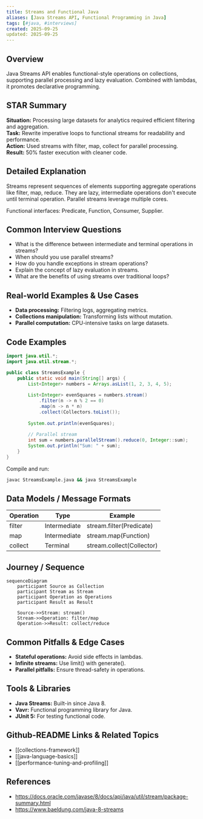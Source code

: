 ```yaml
---
title: Streams and Functional Java
aliases: [Java Streams API, Functional Programming in Java]
tags: [#java, #interviews]
created: 2025-09-25
updated: 2025-09-25
---
```


## Overview
Java Streams API enables functional-style operations on collections, supporting parallel processing and lazy evaluation. Combined with lambdas, it promotes declarative programming.

## STAR Summary
**Situation:** Processing large datasets for analytics required efficient filtering and aggregation.  
**Task:** Rewrite imperative loops to functional streams for readability and performance.  
**Action:** Used streams with filter, map, collect for parallel processing.  
**Result:** 50% faster execution with cleaner code.

## Detailed Explanation
Streams represent sequences of elements supporting aggregate operations like filter, map, reduce. They are lazy, intermediate operations don't execute until terminal operation. Parallel streams leverage multiple cores.

Functional interfaces: Predicate, Function, Consumer, Supplier.

## Common Interview Questions
- What is the difference between intermediate and terminal operations in streams?
- When should you use parallel streams?
- How do you handle exceptions in stream operations?
- Explain the concept of lazy evaluation in streams.
- What are the benefits of using streams over traditional loops?

## Real-world Examples & Use Cases
- **Data processing:** Filtering logs, aggregating metrics.
- **Collections manipulation:** Transforming lists without mutation.
- **Parallel computation:** CPU-intensive tasks on large datasets.

## Code Examples
```java
import java.util.*;
import java.util.stream.*;

public class StreamsExample {
    public static void main(String[] args) {
        List<Integer> numbers = Arrays.asList(1, 2, 3, 4, 5);
        
        List<Integer> evenSquares = numbers.stream()
            .filter(n -> n % 2 == 0)
            .map(n -> n * n)
            .collect(Collectors.toList());
        
        System.out.println(evenSquares);
        
        // Parallel stream
        int sum = numbers.parallelStream().reduce(0, Integer::sum);
        System.out.println("Sum: " + sum);
    }
}
```

Compile and run:
```bash
javac StreamsExample.java && java StreamsExample
```

## Data Models / Message Formats
| Operation | Type | Example |
|-----------|------|---------|
| filter | Intermediate | stream.filter(Predicate) |
| map | Intermediate | stream.map(Function) |
| collect | Terminal | stream.collect(Collector) |

## Journey / Sequence
```mermaid
sequenceDiagram
    participant Source as Collection
    participant Stream as Stream
    participant Operation as Operations
    participant Result as Result

    Source->>Stream: stream()
    Stream->>Operation: filter/map
    Operation->>Result: collect/reduce
```

## Common Pitfalls & Edge Cases
- **Stateful operations:** Avoid side effects in lambdas.
- **Infinite streams:** Use limit() with generate().
- **Parallel pitfalls:** Ensure thread-safety in operations.

## Tools & Libraries
- **Java Streams:** Built-in since Java 8.
- **Vavr:** Functional programming library for Java.
- **JUnit 5:** For testing functional code.

## Github-README Links & Related Topics
- [[collections-framework]]
- [[java-language-basics]]
- [[performance-tuning-and-profiling]]

## References
- https://docs.oracle.com/javase/8/docs/api/java/util/stream/package-summary.html
- https://www.baeldung.com/java-8-streams